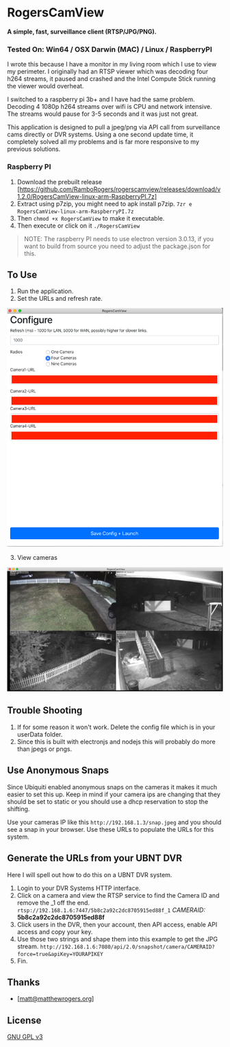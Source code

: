 # RogersCamView

**A simple, fast, surveillance client (RTSP/JPG/PNG).**

### Tested On: Win64 / OSX Darwin (MAC) / Linux / RaspberryPI

I wrote this because I have a monitor in my living room which I use to view my perimeter. I originally had an RTSP viewer which was decoding four h264 streams, it paused and crashed and the Intel Compute Stick running the viewer would overheat.

I switched to a raspberry pi 3b+ and I have had the same problem.  Decoding 4 1080p h264 streams over wifi is CPU and network intensive.  The streams would pause for 3-5 seconds and it was just not great.

This application is designed to pull a jpeg/png via API call from surveillance cams directly or DVR systems. Using a one second update time, it completely solved all my problems and is far more responsive to my previous solutions.


### Raspberry PI 
1. Download the prebuilt release [https://github.com/RamboRogers/rogerscamview/releases/download/v1.2.0/RogersCamView-linux-arm-RaspberryPI.7z]
2. Extract using p7zip, you might need to apk install p7zip. 
  `7zr e RogersCamView-linux-arm-RaspberryPI.7z`
3. Then `chmod +x RogersCamView` to make it executable.
4. Then execute or click on it `./RogersCamView`
>NOTE: The raspberry PI needs to use electron version 3.0.13, if you want to build from source you need to adjust the package.json for this.

## To Use

1. Run the application.
2. Set the URLs and refresh rate.

![config](https://github.com/RamboRogers/rogerscamview/blob/master/images/config.png)

3. View cameras

![cameras](https://github.com/RamboRogers/rogerscamview/blob/master/images/cams.png)

## Trouble Shooting

1. If for some reason it won't work. Delete the config file which is in your userData folder.
2. Since this is built with electronjs and nodejs this will probably do more than jpegs or pngs.

## Use Anonymous Snaps

Since Ubiquiti enabled anonymous snaps on the cameras it makes it much easier to set this up.  Keep in mind if your camera ips are changing that they should be set to static or you should use a dhcp reservation to stop the shifting.

Use your cameras IP like this `http://192.168.1.3/snap.jpeg` and you should see a snap in your browser.  Use these URLs to populate the URLs for this system.

## Generate the URLs from your UBNT DVR
Here I will spell out how to do this on a UBNT DVR system.

1. Login to your DVR Systems HTTP interface.
2. Click on a camera and view the RTSP service to find the Camera ID and remove the _1 off the end. `rtsp://192.168.1.6:7447/5b8c2a92c2dc8705915ed88f_1`
_CAMERAID:_ **5b8c2a92c2dc8705915ed88f**
3. Click users in the DVR, then your account, then API access, enable API access and copy your key.
4. Use those two strings and shape them into this example to get the JPG stream.
`http://192.168.1.6:7080/api/2.0/snapshot/camera/CAMERAID?force=true&apiKey=YOURAPIKEY`
5. Fin.

## Thanks

- [matt@matthewrogers.org]

## License

[GNU GPL v3](LICENSE.md)
